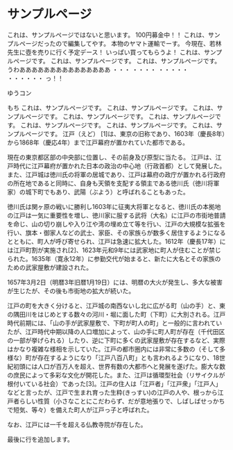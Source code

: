 # サンプルページ
これは、サンプルページではないと思います。
100円募金中！！
これは、サンプルページだったので編集してやす。
本物のヤマト運輸でーす。
今現在、若林先生に壺を売りに行く予定デース！
いっぱい買ってもらうよ！
これは、サンプルページです。
これは、サンプルページです。
これは、サンプルページです。
うわあああああああああああああああ
・・・
・・・・
・・・・・
・・・・・・
っ！！

ゆうコン

もち
これは、サンプルページです。
これは、サンプルページです。
これは、サンプルページです。
これは、サンプルページです。
これは、サンプルページです。
これは、サンプルページです。
これは、サンプルページです。
これは、サンプルページです。
江戸（えど） [1]は、東京の旧称であり、1603年（慶長8年）から1868年（慶応4年）まで江戸幕府が置かれていた都市である。

現在の東京都区部の中央部に位置し、その前身及び原型に当たる。
江戸は、江戸時代に江戸幕府が置かれた日本の政治の中心地（行政首都）として発展した。また、江戸城は徳川氏の将軍の居城であり、江戸は幕府の政庁が置かれる行政府の所在地であると同時に、自身も天領を支配する領主である徳川氏（徳川将軍家）の城下町でもあり、武陽（ぶよう）と呼ばれることもあった。

徳川氏は関ヶ原の戦いに勝利し1603年に征夷大将軍となると、徳川氏の本拠地の江戸は一気に重要性を増し、徳川家に服する武将（大名）に江戸の市街地普請を命じ、山の切り崩しや入り江や湾の埋め立て等を行い、江戸の大規模な拡張を行い、旗本・御家人などの武士、家臣、その家族らが数多く居住するようになるとともに、町人が呼び寄せられ、江戸は急速に拡大した。1612年（慶長17年）には江戸町割が実施され[2]、1623年元和9年には武家地に町人が住むことが禁じられた。1635年（寛永12年）に参勤交代が始まると、新たに大名とその家族のための武家屋敷が建設された。

1657年3月2日（明暦3年旧暦1月19日）には、明暦の大火が発生し、多大な被害が生じたが、その後も市街地の拡大が続いた。

江戸の町を大きく分けると、江戸城の南西ないし北に広がる町（山の手）と、東の隅田川をはじめとする数々の河川・堀に面した町（下町）に大別される。江戸時代前期には、「山の手が武家屋敷で、下町が町人の町」と一般的に言われていたが、江戸時代中期以降の人口増加によって、山の手に町人町が存在（千代田区の一部が挙げられる）したり、逆に下町に多くの武家屋敷が存在するなど、実際はかなり複雑な様相を示していた。江戸の都市圏内には非常に多数の（そして多様な）町が存在するようになり「江戸八百八町」とも言われるようになり、18世紀初頭には人口が百万人を超え、世界有数の大都市へと発展を遂げた。膨大な数の庶民によって多彩な文化が開花した。また、江戸は循環型社会（リサイクルが根付いている社会）であった[3]。江戸の住人は「江戸者」「江戸衆」「江戸人」などと言ったが、江戸で生まれ育った生粋(きっすい)の江戸の人や、根っから江戸者らしい性質（小さなことにこだわらず、だが意地張りで、しばしばせっかちで短気、等々）を備えた町人が江戸っ子と呼ばれた。

なお、江戸には一千を超える仏教寺院が存在した。



最後に行を追加します。